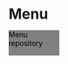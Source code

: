 # Menu
Menu repository
<!DOCTYPE html>
<html>
<head>
	<meta charset="utf-8">
	<title>Menu</title>
	<style>
		*{
			box-sizing: border-box;
		}
		p{
			width:100px;
			height: 50px;
			background-color: gray;
			color: black;
		}
		#p1{
			
			float: right;
		}
		#p2{
			
			float:right; 
		}
		#p3{
			
			float:right;
		}
		

		h1 {
			margin-bottom: 15px;
		}
		section {
			border:2px solid black;
			background-color: #A52A2A;
			width: 95%;
			height: 300px;
			margin-left:auto; 
			margin-right:auto; 
			color: white;
		}
		.row {
			width:100%;
		}
		
		
		@media (min-width:1200px) {
			
			.col-lg-1, .col-lg-2, .col-lg-3, .col-lg-4, .col-lg-5, .col-lg-6, .col-lg-7, .col-lg-8, .col-lg-9, .col-lg-10, .col-lg-11, .col-lg-12{
				float: left;
				border: 1px solid green;
			}
			.col-lg-1{
				width: 8.33%;
			}
			.col-lg-2{
				width: 16.66%;
			}
			.col-lg-3{
				width: 25%;
			}
			.col-lg-4{
				width: 33%;
			}
			.col-lg-5{
				width: 41.66%;

			}
			.col-lg-6{
				width: 50%;
			}
			.col-lg-7{
				width: 58.33%;
			}
			.col-lg-8{
				width: 66.66%;
			}
			.col-lg-9{
				width: 74.99%;
			}
			.col-lg-10{
				width: 83.33%;
			}
			.col-lg-11{
				width: 91.66%;
			}
			.col-lg-12{
				width: 100%;
			}
		}
		@media (min-width:950px) and (max-width:990px ) {
			
			.col-md-1, .col-md-2, .col-md-3, .col-md-4, .col-md-5, .col-md-6, .col-md-7, .col-md-8, .col-md-9, .col-md-10, .col-md-11, .col-md-12{
				float: left;
				border: 1px solid green;
			}
			.col-md-1{
				width: 8.33%;
			}
			.col-md-2{
				width: 16.66%;
			}
			.col-md-3{
				width: 25%;
			}
			.col-md-4{
				width: 33%;
			}
			.col-md-5{
				width: 41.66%;

			}
			.col-md-6{
				width: 50%;
			}
			.col-md-7{
				width: 58.33%;
			}
			.col-md-8{
				width: 66.66%;
			}
			.col-md-9{
				width: 74.99%;
			}
			.col-md-10{
				width: 83.33%;
			}
			.col-md-11{
				width: 91.66%;
			}
			.col-md-12{
				width: 100%;
			}
		}
	}
		
	</style>
</head>
<body>
	<h1 style="text-align:center; "> Menu</h1>
	<div class="row">
		<div class="col-lg-4 col-md-12 col-gg-4"><section><p id="p1">Fried rice</p>
			Fried rice is a quick and delicious way to transform leftovers into something delicious! Though we sometimes think of certain ingredients being typical (eggs, garlic) the only thing you need to make fried rice is heat, rice, and oil. Anything else you add is up to you. Before you make a batch though, read our tips for making fried rice.Chicken fry Andhra style with a video procedure here is a spicy chicken stir-fry recipe made using all the dry spices available at home done in a typical South Indian style which looks mouth-watering, appealing and is an amazing chicken side dish.

		</section></div>
		<div class="col-lg-4 col-md-12 col-gg-4"><section><p id="p2">Chicken</p>
		Chicken fry Andhra style with a video procedure here is a spicy chicken stir-fry recipe made using all the dry spices available at home done in a typical South Indian style which looks mouth-watering, appealing and is an amazing chicken side dish.Chicken fry Andhra style with a video procedure here is a spicy chicken stir-fry recipe made using all the dry spices available at home done in a typical South Indian style which looks mouth-watering, appealing and is an amazing chicken side dish.</section></div>
		<div class="col-lg-4 col-md-12 col-gg-5"><section><p id="p3">vedge</p>
		Fried rice is a quick and delicious way to transform leftovers into something delicious! Though we sometimes think of certain ingredients being typical (eggs, garlic) the only thing you need to make fried rice is heat, rice, and oil. Anything else you add is up to you. Before you make a batch though, read our tips for making fried rice.Chicken fry Andhra style with a video procedure here is a spicy chicken stir-fry recipe made using all the dry spices available at home done in a typical South Indian style which looks mouth-watering, appealing and is an amazing chicken side dish.</section></div>
	</div>



</body>
</html>
